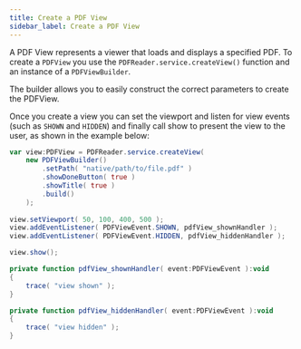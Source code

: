 ```yaml
---
title: Create a PDF View
sidebar_label: Create a PDF View
---
```


A PDF View represents a viewer that loads and displays a specified PDF. 
To create a `PDFView` you use the `PDFReader.service.createView()` function 
and an instance of a `PDFViewBuilder`.

The builder allows you to easily construct the correct parameters to 
create the PDFView.

Once you create a view you can set the viewport and listen for view 
events (such as `SHOWN` and `HIDDEN`) and finally call show to present 
the view to the user, as shown in the example below:

```actionscript
var view:PDFView = PDFReader.service.createView( 
	new PDFViewBuilder()
		.setPath( "native/path/to/file.pdf" )
		.showDoneButton( true )
		.showTitle( true )
		.build()
	);
	
view.setViewport( 50, 100, 400, 500 );
view.addEventListener( PDFViewEvent.SHOWN, pdfView_shownHandler );
view.addEventListener( PDFViewEvent.HIDDEN, pdfView_hiddenHandler );

view.show();
```

```actionscript
private function pdfView_shownHandler( event:PDFViewEvent ):void
{
	trace( "view shown" );
}

private function pdfView_hiddenHandler( event:PDFViewEvent ):void
{
	trace( "view hidden" );
}
```